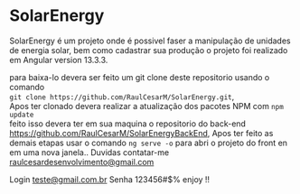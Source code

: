 # SolarEnergy
SolarEnergy é um projeto onde é possivel faser a manipulação de unidades de energia solar, bem como cadastrar sua produção
o projeto foi realizado em Angular version 13.3.3.

para baixa-lo devera ser feito um git clone deste repositorio usando o comando <br> `git clone https://github.com/RaulCesarM/SolarEnergy.git`, <br>
Apos ter clonado devera realizar a atualização dos pacotes NPM com `npm update` <br>
feito isso devera ter em sua maquina o repositorio do back-end https://github.com/RaulCesarM/SolarEnergyBackEnd,
Apos ter feito as demais etapas usar o comando `ng serve -o` para abri o projeto do front en em uma nova janela..
Duvidas contatar-me raulcesardesenvolvimento@gmail.com

Login teste@gmail.com.br
Senha 123456#$%
enjoy !!


